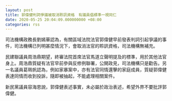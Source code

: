 ```yaml
---
layout: post
title: 郭偉健判詞爭議被取消聆訊資格　有議員倡標準一視同仁
date: 2020-05-25 20:04:09.000000000 +08:00
categories: rss
---
```


司法機構政務長劉嫣華認為，有關區域法院法官郭偉健早前發表判詞引起爭議的事件，司法機構已列明甚麼情況下，會取消法官的聆訊資格，司法機構無補充。

民建聯議員周浩鼎期望，終審法院首席法官馬道立聲明提及的標準，用於其他法官身上。周浩鼎質疑有法官早前參與反修例聯署，公開政見，司法機構只是勸告。另一名議員葛珮帆認為，例如家暴案中，亦有法官同情還擊的家庭成員，質疑郭偉健表達同情而收到投訴，隨即被抽起，不能處理相關案件。

新民黨議員容海恩說，郭偉健表述事實，未必屬於政治表述，希望外界不要批評郭偉健。
